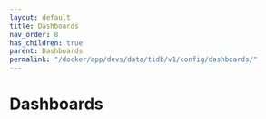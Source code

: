 ```yaml
---
layout: default
title: Dashboards
nav_order: 8
has_children: true
parent: Dashboards
permalink: "/docker/app/devs/data/tidb/v1/config/dashboards/"
---
```


# Dashboards

